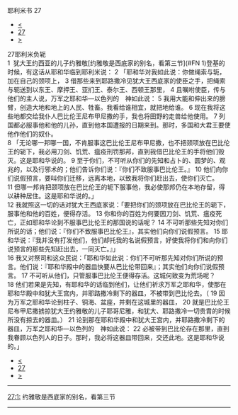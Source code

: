 ﻿





 耶利米书 27




* [<](bible/JER26.md)
* [27](bible/JER.md)
* [>](bible/JER28.md)



 
27耶利米负轭  
1  犹大王约西亚的儿子约雅敬[约雅敬是西底家的别名，看第三节](#FN
1)登基的时候，有这话从耶和华临到耶利米说： 
2 「耶和华对我如此说：你做绳索与轭，加在自己的颈项上， 
3 借那些来到耶路撒冷见犹大王西底家的使臣之手，把绳索与轭送到以东王、摩押王、亚扪王、泰尔王、西顿王那里， 
4 且嘱咐使臣，传与他们的主人说，万军之耶和华—以色列的　神如此说： 
5 我用大能和伸出来的膀臂，创造大地和地上的人民、牲畜。我看给谁相宜，就把地给谁。 
6 现在我将这些地都交给我仆人巴比伦王尼布甲尼撒的手，我也将田野的走兽给他使用。 
7 列国都必服事他和他的儿孙，直到他本国遭报的日期来到。那时，多国和大君王要使他作他们的奴仆。  
8 「无论哪一邦哪一国，不肯服事这巴比伦王尼布甲尼撒，也不把颈项放在巴比伦王的轭下，我必用刀剑、饥荒、瘟疫刑罚那邦，直到我借巴比伦王的手将他们毁灭。这是耶和华说的。 
9 至于你们，不可听从你们的先知和占卜的、圆梦的、观兆的，以及行邪术的；他们告诉你们说：『你们不致服事巴比伦王。』 
10 他们向你们说假预言，要叫你们迁移，远离本地，以致我将你们赶出去，使你们灭亡。 
11 但哪一邦肯把颈项放在巴比伦王的轭下服事他，我必使那邦仍在本地存留，得以耕种居住。这是耶和华说的。」  
12 我就照这一切的话对犹大王西底家说：「要把你们的颈项放在巴比伦王的轭下，服事他和他的百姓，便得存活。 
13 你和你的百姓为何要因刀剑、饥荒、瘟疫死亡，正如耶和华论到不服事巴比伦王的那国说的话呢？ 
14 不可听那些先知对你们所说的话；他们说：『你们不致服事巴比伦王』，其实他们向你们说假预言。 
15 耶和华说：『我并没有打发他们，他们却托我的名说假预言，好使我将你们和向你们说预言的那些先知赶出去，一同灭亡。』」  
16 我又对祭司和这众民说：「耶和华如此说：你们不可听那先知对你们所说的预言。他们说：『耶和华殿中的器皿快要从巴比伦带回来』；其实他们向你们说假预言。 
17 不可听从他们，只管服事巴比伦王便得存活。这城何致变为荒场呢？ 
18 他们若果是先知，有耶和华的话临到他们，让他们祈求万军之耶和华，使那在耶和华殿中和犹大王宫内，并耶路撒冷剩下的器皿，不被带到巴比伦去。（ 
19 因为万军之耶和华论到柱子、铜海、盆座，并剩在这城里的器皿， 
20 就是巴比伦王尼布甲尼撒掳掠犹大王约雅敬的儿子耶哥尼雅，和犹大、耶路撒冷一切贵胄的时候所没有掠去的器皿。） 
21 论到那在耶和华殿中和犹大王宫内，并耶路撒冷剩下的器皿，万军之耶和华—以色列的　神如此说： 
22 必被带到巴比伦存在那里，直到我眷顾以色列人的日子。那时，我必将这器皿带回来，交还此地。这是耶和华说的。」 
* [<](bible/JER26.md)
* [27](bible/JER.md)
* [>](bible/JER28.md)





---


[27:1:](#V1)
约雅敬是西底家的别名，看第三节




---









